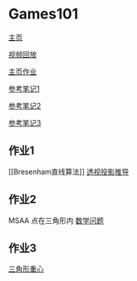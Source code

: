 # Games101
[主页](http://games-cn.org/intro-graphics/)

[视频回放](https://www.bilibili.com/video/BV1X7411F744?p=6&t=2287)

[主页作业](http://games-cn.org/forums/topic/allhw/)

[参考笔记1](https://www.notion.so/GAMES101-b0e27c856cde429b8672671a54c34817)

[参考笔记2](https://www.codenong.com/cs107006010/)

[参考笔记3](https://me.csdn.net/qq\_36242312)

## 作业1
[[Bresenham直线算法]]
[透视投影推导](https://blog.csdn.net/qq_36242312/article/details/105694927)

## 作业2
MSAA
点在三角形内
[数学问题](算法/算法.md)

## 作业3
[三角形重心](https://zhuanlan.zhihu.com/p/144360079)
